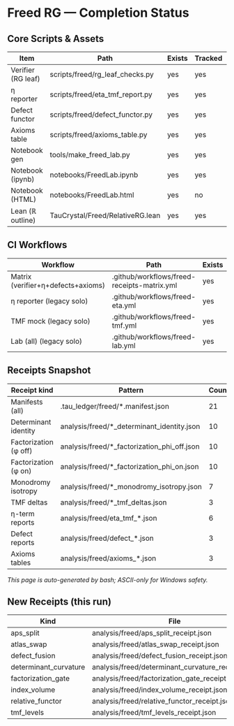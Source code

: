 # Freed RG — Completion Status

## Core Scripts & Assets

| Item                | Path                                   | Exists | Tracked | LastCommit |
|---------------------|----------------------------------------|--------|---------|------------|
| Verifier (RG leaf) | scripts/freed/rg_leaf_checks.py | yes | yes | 8acb04d7 |
| η reporter         | scripts/freed/eta_tmf_report.py | yes | yes | 25cc3671 |
| Defect functor     | scripts/freed/defect_functor.py | yes | yes | 25cc3671 |
| Axioms table       | scripts/freed/axioms_table.py | yes | yes | 25cc3671 |
| Notebook gen       | tools/make_freed_lab.py | yes | yes | c98a6c63 |
| Notebook (ipynb)   | notebooks/FreedLab.ipynb | yes | yes | c98a6c63 |
| Notebook (HTML)    | notebooks/FreedLab.html | yes | no |  |
| Lean (ℝ outline)   | TauCrystal/Freed/RelativeRG.lean | yes | yes | c98a6c63 |

## CI Workflows

| Workflow                    | Path                                            | Exists | Tracked | LastCommit |
|----------------------------|-------------------------------------------------|--------|---------|------------|
| Matrix (verifier+η+defects+axioms) | .github/workflows/freed-receipts-matrix.yml | yes | yes | 25cc3671 |
| η reporter (legacy solo) | .github/workflows/freed-eta.yml | yes | yes | 3f8d6ba4 |
| TMF mock (legacy solo) | .github/workflows/freed-tmf.yml | yes | yes | 47ea69d7 |
| Lab (all) (legacy solo) | .github/workflows/freed-lab.yml | yes | yes | 8acb04d7 |

## Receipts Snapshot

| Receipt kind                 | Pattern                                   | Count |
|-----------------------------|-------------------------------------------|-------|
| Manifests (all)             | .tau_ledger/freed/*.manifest.json         | 21 |
| Determinant identity        | analysis/freed/*_determinant_identity.json| 10 |
| Factorization (φ off)       | analysis/freed/*_factorization_phi_off.json| 10 |
| Factorization (φ on)        | analysis/freed/*_factorization_phi_on.json | 10 |
| Monodromy isotropy          | analysis/freed/*_monodromy_isotropy.json  | 7 |
| TMF deltas                  | analysis/freed/*_tmf_deltas.json          | 3 |
| η-term reports              | analysis/freed/eta_tmf_*.json             | 6 |
| Defect reports              | analysis/freed/defect_*.json              | 3 |
| Axioms tables               | analysis/freed/axioms_*.json              | 3 |

_This page is auto-generated by bash; ASCII-only for Windows safety._




## New Receipts (this run)

| Kind | File |
|------|------|
| aps_split | analysis/freed/aps_split_receipt.json |
| atlas_swap | analysis/freed/atlas_swap_receipt.json |
| defect_fusion | analysis/freed/defect_fusion_receipt.json |
| determinant_curvature | analysis/freed/determinant_curvature_receipt.json |
| factorization_gate | analysis/freed/factorization_gate_receipt.json |
| index_volume | analysis/freed/index_volume_receipt.json |
| relative_functor | analysis/freed/relative_functor_receipt.json |
| tmf_levels | analysis/freed/tmf_levels_receipt.json |
